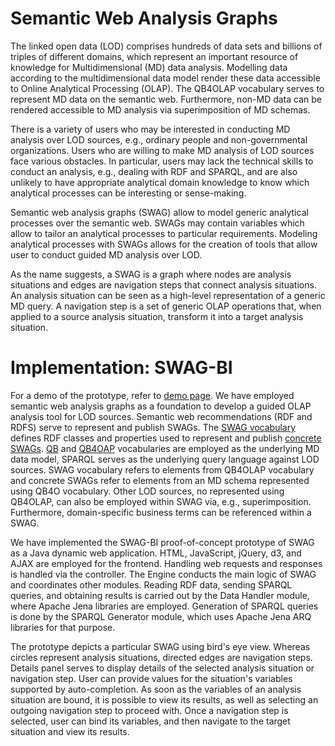 # Semantic Web Analysis Graphs

The linked open data (LOD) comprises hundreds of data sets and billions of triples of different domains, which represent an important resource of knowledge for Multidimensional (MD) data analysis.
Modelling data according to the multidimensional data model render these data accessible to Online Analytical Processing (OLAP).
The QB4OLAP vocabulary serves to represent MD data on the semantic web.
Furthermore, non-MD data can be rendered accessible to MD analysis via superimposition of MD schemas.

There is a variety of users who may be interested in conducting MD analysis over LOD sources, e.g., ordinary people and non-governmental organizations.
Users who are willing to make MD analysis of LOD sources face various obstacles.
In particular, users may lack the technical skills to conduct an analysis, e.g., dealing with RDF and SPARQL, and are also unlikely to have appropriate analytical domain knowledge to know which analytical processes can be interesting or sense-making.

Semantic web analysis graphs (SWAG) allow to model generic analytical processes over the semantic web.
SWAGs may contain variables which allow to tailor an analytical processes to particular requirements.
Modeling analytical processes with SWAGs allows for the creation of tools that allow user to conduct guided MD analysis over LOD.

As the name suggests, a SWAG is a graph where nodes are analysis situations and edges are navigation steps that connect analysis situations.
An analysis situation can be seen as a high-level representation of a generic MD query.
A navigation step is a set of generic OLAP operations that, when applied to a source analysis situation, transform it into a target analysis situation.

# Implementation: SWAG-BI

For a demo of the prototype, refer to [demo page](demo.md).
We have employed semantic web analysis graphs as a foundation to develop a guided OLAP analysis tool for LOD sources.
Semantic web recommendations (RDF and RDFS) serve to represent and publish SWAGs.
The [SWAG vocabulary](https://github.com/swag-bi/swag/blob/master/src/main/webapp/WEB-INF/resources/AG.ttl) defines RDF classes and properties used to represent and publish [concrete SWAGs](https://github.com/swag-bi/swag/blob/master/src/main/webapp/WEB-INF/resources/Uploaded/AGs/eurostat_AG_AMCIS2021.ttl).
[QB](https://raw.githubusercontent.com/UKGovLD/publishing-statistical-data/master/specs/src/main/vocab/cube.ttl) and [QB4OAP](https://github.com/lorenae/qb4olap/blob/master/rdf/qb4olap.ttl) vocabularies are employed as the underlying MD data model, SPARQL serves as the underlying query language against LOD sources.
SWAG vocabulary refers to elements from QB4OLAP vocabulary and concrete SWAGs refer to elements from an MD schema represented using QB4O vocabulary.
Other LOD sources, no represented using QB4OLAP, can also be employed within SWAG via, e.g., superimposition.
Furthermore, domain-specific business terms can be referenced within a SWAG.

We have implemented the SWAG-BI proof-of-concept prototype of SWAG as a Java dynamic web application.
HTML, JavaScript, jQuery, d3, and AJAX are employed for the frontend.
Handling web requests and responses is handled via the controller.
The Engine conducts the main logic of SWAG and coordinates other modules.
Reading RDF data, sending SPARQL queries, and obtaining results is carried out by the Data Handler module, where Apache Jena libraries are employed.
Generation of SPARQL queries is done by the SPARQL Generator module, which uses Apache Jena ARQ libraries for that purpose.

The prototype depicts a particular SWAG using bird's eye view.
Whereas circles represent analysis situations, directed edges are navigation steps.
Details panel serves to display details of the selected analysis situation or navigation step.
User can provide values for the situation's variables supported by auto-completion.
As soon as the variables of an analysis situation are bound, it is possible to view its results, as well as selecting an outgoing navigation step to proceed with.
Once a navigation step is selected, user can bind its variables, and then navigate to the target situation and view its results.
